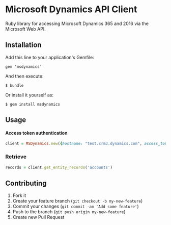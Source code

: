 # Microsoft Dynamics API Client
Ruby library for accessing Microsoft Dynamics 365 and 2016 via the Microsoft Web API.

## Installation

Add this line to your application's Gemfile:

    gem 'msdynamics'

And then execute:

    $ bundle

Or install it yourself as:

    $ gem install msdynamics

## Usage


#### Access token authentication

```ruby
client = MSDynamics.new({hostname: "test.crm3.dynamics.com", access_token: "djhksjdhu3ye83y"})
```

### Retrieve

```ruby
records = client.get_entity_records('accounts')
```

## Contributing

1. Fork it
2. Create your feature branch (`git checkout -b my-new-feature`)
3. Commit your changes (`git commit -am 'Add some feature'`)
4. Push to the branch (`git push origin my-new-feature`)
5. Create new Pull Request
